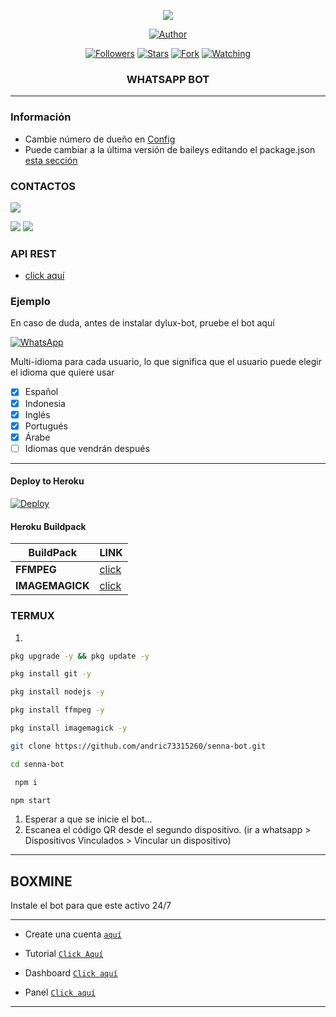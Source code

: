  
<p align="center"> 
<img src="https://komarev.com/ghpvc/?username=FG98F&color=brightgreen" />
<p/>
<p align="center">
<a href="https://github.com/FG98F"><img title="Author" src="https://img.shields.io/badge/Senna Bot-black?style=for-the-badge&logo=whatsApp"></a>
<p/>
<p align="center">
<a href="https://github.com/FG98F?tab=followers"><img title="Followers" src="https://img.shields.io/github/followers/FG98F?label=Followers&style=social"></a>
<a href="https://github.com/FG98F/senna-bot/stargazers/"><img title="Stars" src="https://img.shields.io/github/stars/FG98F/senna-bot?&style=social"></a>
<a href="https://github.com/FG98F/senna-bot/network/members"><img title="Fork" src="https://img.shields.io/github/forks/FG98F/senna-bot?style=social"></a>
<a href="https://github.com/FG98F/senna-bot/watchers"><img title="Watching" src="https://img.shields.io/github/watchers/FG98F/senna-bot?label=Watching&style=social"></a>
</p>



<h3 align="center">WHATSAPP BOT</h3>

***
### Información
- Cambie número de dueño en [Config](https://github.com/FG98F/senna-bot/blob/main/config.js#L6)
- Puede cambiar a la última versión de baileys editando el package.json [esta sección](https://github.com/FG98F/senna-bot/blob/main/package.json#L42)


### CONTACTOS
<p>
<a href="https://whatsapp.com/channel/0029VaCeuZd6mYPQiWqxXj1F" target="blank"><img src="https://img.shields.io/badge/Whatsapp-30302f?style=flat&logo=whatsapp" /></a>

 <a href="http://www.instagram.com/fg98_ff" target="blank"><img src="https://img.shields.io/badge/Instagram-30302f?style=flat&logo=instagram" /></a>
<a href="https://m.facebook.com/fg98f" target="blank"><img src="https://img.shields.io/badge/Facebook-30302f?style=flat&logo=facebook" /></a>

</p> 

### API REST
-  [click aquí](https://api.fgmods.xyz)

### Ejemplo 
En caso de duda, antes de instalar dylux-bot, pruebe el bot aquí

[![WhatsApp](https://img.shields.io/badge/DyLux-25D366?style=for-the-badge&logo=whatsapp&logoColor=white)](https://instabio.cc/fg98ff) 


Multi-idioma para cada usuario, lo que significa que el usuario puede elegir el idioma que quiere usar

- [x] Español
- [x] Indonesia
- [x] Inglés
- [x] Portugués
- [x] Árabe
- [ ] Idiomas que vendrán después

***

#### Deploy to Heroku
[![Deploy](https://www.herokucdn.com/deploy/button.svg)](https://heroku.com/deploy?template=https://github.com/FG98F/senna-bot)

#### Heroku Buildpack
| BuildPack | LINK |
|--------|--------|
| **FFMPEG** |[click](https://github.com/jonathanong/heroku-buildpack-ffmpeg-latest) |
| **IMAGEMAGICK** | [click](https://github.com/DuckyTeam/heroku-buildpack-imagemagick) |

### TERMUX
1.
```sh
pkg upgrade -y && pkg update -y
```
```sh
pkg install git -y
```
```sh
pkg install nodejs -y
```
```sh
pkg install ffmpeg -y
```
```sh
pkg install imagemagick -y
```
```sh
git clone https://github.com/andric73315260/senna-bot.git
```
```sh
cd senna-bot
```
```sh
 npm i
```
```sh
npm start
```
1. Esperar a que se inicie el bot...
2. Escanea el código QR desde el segundo dispositivo. (ir a whatsapp > Dispositivos Vinculados > Vincular un dispositivo)
---------


## BOXMINE



Instale el bot para que este activo 24/7

---------
* Create una cuenta  [`aquí`](https://dash.boxmineworld.com/register?ref=Mb0BN5ny)
* Tutorial [`Click Aquí`](https://youtu.be/Vzk_X45bDIw?si=1UNQWa2B9w-xyBSm)

* Dashboard [`Click aquí`](https://dash.boxmineworld.com)
* Panel [`Click aquí`](https://panel.boxmineworld.com/)

---------
